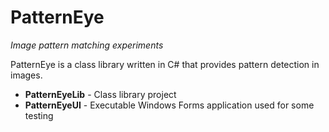 # PatternEye
_Image pattern matching experiments_

PatternEye is a class library written in C# that provides pattern detection in images.

- __PatternEyeLib__ - Class library project
- __PatternEyeUI__ - Executable Windows Forms application used for some testing

